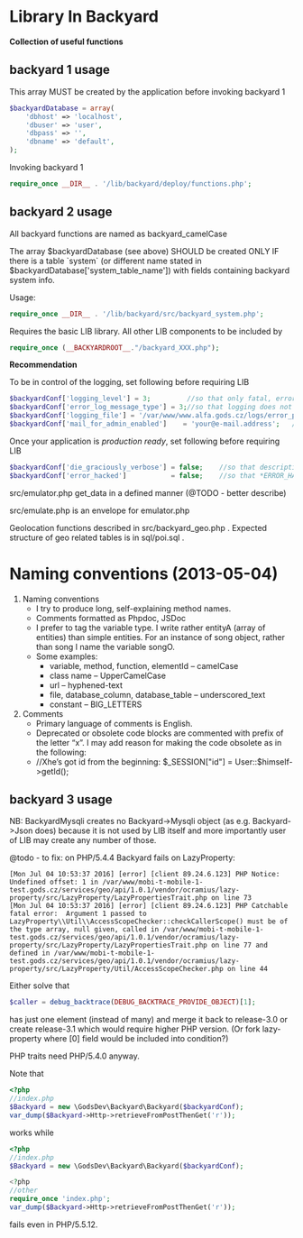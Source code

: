 Library In Backyard
===================
**Collection of useful functions**


backyard 1 usage
-------------------

This array MUST be created by the application before invoking backyard 1    
```php
$backyardDatabase = array(
    'dbhost' => 'localhost',
    'dbuser' => 'user',
    'dbpass' => '',
    'dbname' => 'default',
);
```

Invoking backyard 1
```php
require_once __DIR__ . '/lib/backyard/deploy/functions.php';
```


backyard 2 usage
-------------------

All backyard functions are named as backyard_camelCase 

The array $backyardDatabase (see above) SHOULD be created ONLY IF there is a table \`system\` (or different name stated in $backyardDatabase['system_table_name']) with fields containing backyard system info.

Usage:
```php
require_once __DIR__ . '/lib/backyard/src/backyard_system.php';
```
Requires the basic LIB library. All other LIB components to be included by
```php
require_once (__BACKYARDROOT__."/backyard_XXX.php");
```

**Recommendation**

To be in control of the logging, set following before requiring LIB
```php
$backyardConf['logging_level'] = 3;         //so that only fatal, error, warning are logged
$backyardConf['error_log_message_type'] = 3;//so that logging does not go to PHP system logger but to the monthly rotated file specified on the next line
$backyardConf['logging_file'] = '/var/www/www.alfa.gods.cz/logs/error_php.log';
$backyardConf['mail_for_admin_enabled']    = 'your@e-mail.address';   //fatal error are announced to this e-mail
```

Once your application is *production ready*, set following before requiring LIB
```php
$backyardConf['die_graciously_verbose'] = false;    //so that description contained within die_graciously() is not revealed on screen
$backyardConf['error_hacked']           = false;    //so that *ERROR_HACK* GET parameter is ignored (and 3rd party can't *debug* your application
```


src/emulator.php get_data in a defined manner (@TODO - better describe)

src/emulate.php is an envelope for emulator.php

Geolocation functions described in src/backyard_geo.php .
Expected structure of geo related tables is in sql/poi.sql .

# Naming conventions (2013-05-04)
1. Naming conventions
    - I try to produce long, self-explaining method names.
    - Comments formatted as Phpdoc, JSDoc
    - I prefer to tag the variable type. I write rather entityA (array of entities) than simple entities. For an instance of song object, rather than song I name the variable songO.
    - Some examples:
        - variable, method, function, elementId – camelCase
        - class name – UpperCamelCase
        - url – hyphened-text
        - file, database_column, database_table – underscored_text
        - constant – BIG_LETTERS
2. Comments
    - Primary language of comments is English.
    - Deprecated or obsolete code blocks are commented with prefix of the letter “x”. I may add reason for making the code obsolete as in the following:
    - //Xhe’s got id from the beginning: $_SESSION["id"] = User::$himself->getId();


backyard 3 usage
-------------------
NB: BackyardMysqli creates no Backyard->Mysqli object (as e.g. Backyard->Json does) because it is not used by LIB itself and more importantly user of LIB may create any number of those.

@todo - to fix: on PHP/5.4.4 Backyard fails on LazyProperty:
```
[Mon Jul 04 10:53:37 2016] [error] [client 89.24.6.123] PHP Notice:  Undefined offset: 1 in /var/www/mobi-t-mobile-1-test.gods.cz/services/geo/api/1.0.1/vendor/ocramius/lazy-property/src/LazyProperty/LazyPropertiesTrait.php on line 73
[Mon Jul 04 10:53:37 2016] [error] [client 89.24.6.123] PHP Catchable fatal error:  Argument 1 passed to LazyProperty\\Util\\AccessScopeChecker::checkCallerScope() must be of the type array, null given, called in /var/www/mobi-t-mobile-1-test.gods.cz/services/geo/api/1.0.1/vendor/ocramius/lazy-property/src/LazyProperty/LazyPropertiesTrait.php on line 77 and defined in /var/www/mobi-t-mobile-1-test.gods.cz/services/geo/api/1.0.1/vendor/ocramius/lazy-property/src/LazyProperty/Util/AccessScopeChecker.php on line 44
```
Either solve that 
```php
$caller = debug_backtrace(DEBUG_BACKTRACE_PROVIDE_OBJECT)[1]; 
```
has just one element (instead of many) and merge it back to release-3.0 or create release-3.1 which would require higher PHP version.
(Or fork lazy-property where [0] field would be included into condition?)

PHP traits need PHP/5.4.0 anyway.

Note that
```php
<?php 
//index.php 
$Backyard = new \GodsDev\Backyard\Backyard($backyardConf);
var_dump($Backyard->Http->retrieveFromPostThenGet('r'));
```
works
while
```php
<?php 
//index.php 
$Backyard = new \GodsDev\Backyard\Backyard($backyardConf);

<?php
//other
require_once 'index.php';
var_dump($Backyard->Http->retrieveFromPostThenGet('r'));
```
fails even in PHP/5.5.12.
